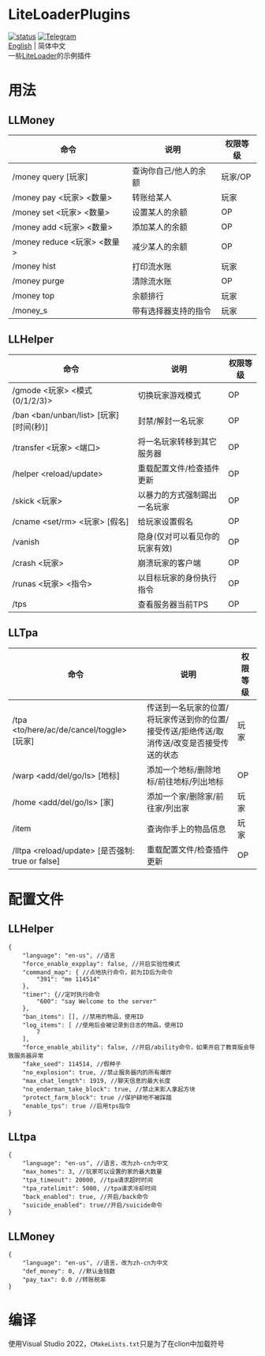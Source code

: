 # LiteLoaderPlugins
<a href="https://github.com/LiteLDev/LiteLoaderPlugins/actions">![status](https://img.shields.io/github/workflow/status/LiteLDev/LiteLoaderPlugins/Build%20LiteLoaderPlugins?style=for-the-badge)</a>
<a href="https://t.me/liteloader">![Telegram](https://img.shields.io/badge/telegram-LiteLoader-%232CA5E0?style=for-the-badge&logo=Telegram)</a>  
[English](README.md) | 简体中文  
一些[LiteLoader](https://github.com/LiteLDev/BDSLiteLoader)的示例插件

# 用法
## LLMoney
| 命令 | 说明 | 权限等级 |
| --- | --- | --- |
| /money query [玩家] | 查询你自己/他人的余额 | 玩家/OP |
| /money pay <玩家> <数量> | 转账给某人 | 玩家 |
| /money set <玩家> <数量> | 设置某人的余额 | OP |
| /money add <玩家> <数量> | 添加某人的余额 | OP |
| /money reduce <玩家> <数量> | 减少某人的余额 | OP |
| /money hist | 打印流水账 | 玩家 |
| /money purge | 清除流水账 | OP |
| /money top | 余额排行 | 玩家 |
| /money_s | 带有选择器支持的指令 | 玩家 |
## LLHelper
| 命令 | 说明 | 权限等级 |
| --- | --- | --- |
| /gmode <玩家> <模式(0/1/2/3)> | 切换玩家游戏模式 | OP |
| /ban <ban/unban/list> [玩家] [时间(秒)] | 封禁/解封一名玩家 | OP |
| /transfer <玩家> <IP> <端口> | 将一名玩家转移到其它服务器 | OP |
| /helper <reload/update> | 重载配置文件/检查插件更新 | OP |
| /skick <玩家> | 以暴力的方式强制踢出一名玩家 | OP |
| /cname <set/rm> <玩家> [假名] | 给玩家设置假名 | OP |
| /vanish | 隐身(仅对可以看见你的玩家有效) | OP |
| /crash <玩家> | 崩溃玩家的客户端 | OP |
| /runas <玩家> <指令> | 以目标玩家的身份执行指令 | OP |
| /tps | 查看服务器当前TPS | OP |
## LLTpa
| 命令 | 说明 | 权限等级 |
| --- | --- | --- |
| /tpa <to/here/ac/de/cancel/toggle> [玩家]	| 传送到一名玩家的位置/将玩家传送到你的位置/接受传送/拒绝传送/取消传送/改变是否接受传送的状态 | 玩家 |
| /warp <add/del/go/ls> [地标] | 添加一个地标/删除地标/前往地标/列出地标 | OP |
| /home <add/del/go/ls> [家] | 添加一个家/删除家/前往家/列出家 | 玩家 |
| /item | 查询你手上的物品信息 | 玩家 |
| /lltpa <reload/update> [是否强制: true or false] | 重载配置文件/检查插件更新 | OP |

# 配置文件
## LLHelper
```jsonc
{
    "language": "en-us", //语言
    "force_enable_expplay": false, //开启实验性模式
    "command_map": { //点地执行命令，前为ID后为命令
        "391": "me 114514"
    },
    "timer": {//定时执行命令
        "600": "say Welcome to the server"
    },
    "ban_items": [], //禁用的物品，使用ID
    "log_items": [ //使用后会被记录到日志的物品，使用ID
        7
    ],
    "force_enable_ability": false, //开启/ability命令，如果开启了教育版会导致服务器异常
    "fake_seed": 114514, //假种子
    "no_explosion": true, //禁止服务器内的所有爆炸
    "max_chat_length": 1919, //聊天信息的最大长度
    "no_enderman_take_block": true, //禁止末影人拿起方块
    "protect_farm_block": true //保护耕地不被踩踏
    "enable_tps": true //启用tps指令
}
```
## LLtpa
```jsonc
{
    "language": "en-us", //语言，改为zh-cn为中文
    "max_homes": 3, //玩家可以设置的家的最大数量
    "tpa_timeout": 20000, //tpa请求超时时间
    "tpa_ratelimit": 5000, //tpa请求冷却时间
    "back_enabled": true, //开启/back命令
    "suicide_enabled": true//开启/suicide命令
}
```
## LLMoney
```jsonc
{
    "language": "en-us", //语言，改为zh-cn为中文
    "def_money": 0, //默认金钱数
    "pay_tax": 0.0 //转账税率
}
```

# 编译
使用Visual Studio 2022，`CMakeLists.txt`只是为了在clion中加载符号
